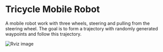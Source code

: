 # Tricycle Mobile Robot
A mobile robot work with three wheels, steering and pulling from the steering wheel. 
The goal is to form a trajectory with randomly generated waypoints and follow this trajectory.

![Rviz image]()
